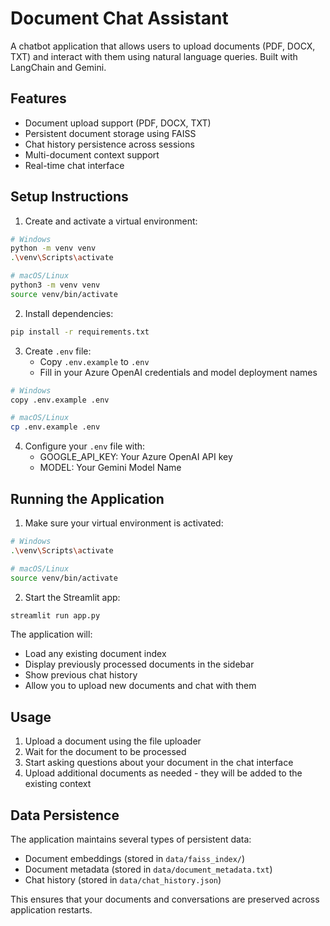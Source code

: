 # Document Chat Assistant

A chatbot application that allows users to upload documents (PDF, DOCX, TXT) and interact with them using natural language queries. Built with LangChain and Gemini.

## Features

- Document upload support (PDF, DOCX, TXT)
- Persistent document storage using FAISS
- Chat history persistence across sessions
- Multi-document context support
- Real-time chat interface

## Setup Instructions

1. Create and activate a virtual environment:

```bash
# Windows
python -m venv venv
.\venv\Scripts\activate

# macOS/Linux
python3 -m venv venv
source venv/bin/activate
```

2. Install dependencies:

```bash
pip install -r requirements.txt
```

3. Create `.env` file:
   - Copy `.env.example` to `.env`
   - Fill in your Azure OpenAI credentials and model deployment names

```bash
# Windows
copy .env.example .env

# macOS/Linux
cp .env.example .env
```

4. Configure your `.env` file with:
   - GOOGLE_API_KEY: Your Azure OpenAI API key
   - MODEL: Your Gemini Model Name

## Running the Application

1. Make sure your virtual environment is activated:

```bash
# Windows
.\venv\Scripts\activate

# macOS/Linux
source venv/bin/activate
```

2. Start the Streamlit app:

```bash
streamlit run app.py
```

The application will:
- Load any existing document index
- Display previously processed documents in the sidebar
- Show previous chat history
- Allow you to upload new documents and chat with them

## Usage

1. Upload a document using the file uploader
2. Wait for the document to be processed
3. Start asking questions about your document in the chat interface
4. Upload additional documents as needed - they will be added to the existing context

## Data Persistence

The application maintains several types of persistent data:
- Document embeddings (stored in `data/faiss_index/`)
- Document metadata (stored in `data/document_metadata.txt`)
- Chat history (stored in `data/chat_history.json`)

This ensures that your documents and conversations are preserved across application restarts.
